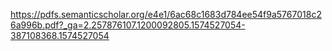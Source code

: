 https://pdfs.semanticscholar.org/e4e1/6ac68c1683d784ee54f9a5767018c26a996b.pdf?_ga=2.257876107.1200092805.1574527054-387108368.1574527054

